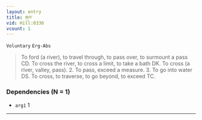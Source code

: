 ```yaml
---
layout: entry
title: རྒལ་
vid: Hill:0336
vcount: 1
---
```

`Voluntary` `Erg-Abs`
> To ford (a river), to travel through, to pass over, to surmount a pass CD\.
 To cross the river, to cross a limit, to take a bath DK\.
 To cross (a river, valley, pass)\.
 2\.
 To pass, exceed a measure\.
 3\.
 To go into water DS\.
 To cross, to traverse, to go beyond, to exceed TC\.

### Dependencies (N = 1)
* `arg1` 1

---


